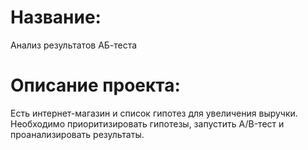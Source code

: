 # Название:
Анализ результатов АБ-теста
# Описание проекта:
Есть интернет-магазин и список гипотез для увеличения выручки.
Необходимо приоритизировать гипотезы, запустить A/B-тест и проанализировать результаты. 
